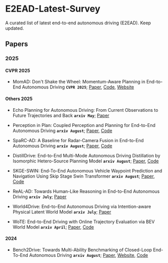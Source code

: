 # E2EAD-Latest-Survey
A curated list of latest end-to-end autonomous driving (E2EAD). Keep updated. 

## Papers
### 2025

#### CVPR 2025
* MomAD: Don't Shake the Wheel: Momentum-Aware Planning in End-to-End Autonomous Driving __`CVPR 2025`__; [Paper](https://arxiv.org/abs/2503.03125), [Code](https://github.com/adept-thu/MomAD), [Website](https://4dvlab.github.io/project_page/realad)

#### Others 2025
* Echo Planning for Autonomous Driving: From Current Observations to Future Trajectories and Back __`arxiv May`__; [Paper](https://arxiv.org/pdf/2505.18945)

* Perception in Plan: Coupled Perception and Planning for End-to-End Autonomous Driving __`arxiv August`__; [Paper](https://arxiv.org/pdf/2508.11488), [Code](https://github.com/fudan-zvg/VeteranAD)

* SpaRC-AD: A Baseline for Radar-Camera Fusion in End-to-End Autonomous Driving __`arxiv August`__; [Paper](https://arxiv.org/pdf/2508.10567), [Code](https://phi-wol.github.io/sparcad/)
* DistillDrive: End-to-End Multi-Mode Autonomous Driving Distillation by Isomorphic Hetero-Source Planning Model __`arxiv August`__; [Paper](https://arxiv.org/pdf/2508.05402), [Code](https://github.com/YuruiAI/DistillDrive)
* SKGE-SWIN: End-To-End Autonomous Vehicle Waypoint Prediction and Navigation Using Skip Stage Swin Transformer  __`arxiv August`__; [Paper](https://arxiv.org/abs/2508.20762), [Code](https://github.com/fachrinnk4869/skge-swin)
* ReAL-AD: Towards Human-Like Reasoning in End-to-End Autonomous Driving  __`arxiv July`__; [Paper](https://arxiv.org/pdf/2507.12499)
* World4Drive: End-to-End Autonomous Driving via Intention-aware Physical Latent World Model __`arxiv July`__; [Paper](https://arxiv.org/abs/2507.00603)
* WoTE: End-to-End Driving with Online Trajectory Evaluation via BEV World Model __`arxiv April`__; [Paper](https://arxiv.org/abs/2504.01941), [Code](https://github.com/liyingyanUCAS/WoTE)

#### 2024
* Bench2Drive: Towards Multi-Ability Benchmarking of Closed-Loop End-To-End Autonomous Driving __`arxiv August`__; [Paper](https://arxiv.org/pdf/2406.03877), [Website](https://thinklab-sjtu.github.io/Bench2Drive/), [Code](https://github.com/Thinklab-SJTU/Bench2Drive)
